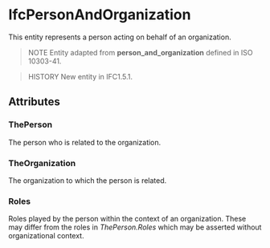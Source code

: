 # IfcPersonAndOrganization

This entity represents a person acting on behalf of an organization.

> NOTE  Entity adapted from **person_and_organization** defined in ISO 10303-41.

> HISTORY  New entity in IFC1.5.1.

## Attributes

### ThePerson
The person who is related to the organization.

### TheOrganization
The organization to which the person is related.

### Roles
Roles played by the person within the context of an organization.  These may differ from the roles in _ThePerson.Roles_ which may be asserted without organizational context.
